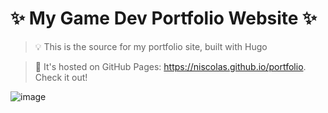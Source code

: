 # ✨ My Game Dev Portfolio Website ✨

> 💡 This is the source for my portfolio site, built with Hugo

> 🔗 It's hosted on GitHub Pages: https://niscolas.github.io/portfolio. Check it out!

![image](https://github.com/user-attachments/assets/e1f2fd9e-2e84-473f-a170-f0bf53610ddd)
